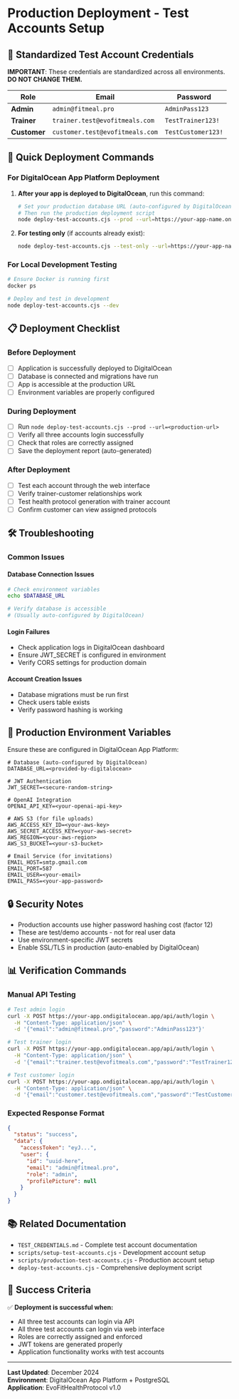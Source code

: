 # Production Deployment - Test Accounts Setup

## 🔐 Standardized Test Account Credentials

**IMPORTANT**: These credentials are standardized across all environments. **DO NOT CHANGE THEM.**

| Role | Email | Password |
|------|-------|----------|
| **Admin** | `admin@fitmeal.pro` | `AdminPass123` |
| **Trainer** | `trainer.test@evofitmeals.com` | `TestTrainer123!` |
| **Customer** | `customer.test@evofitmeals.com` | `TestCustomer123!` |

## 🚀 Quick Deployment Commands

### For DigitalOcean App Platform Deployment

1. **After your app is deployed to DigitalOcean**, run this command:
   ```bash
   # Set your production database URL (auto-configured by DigitalOcean)
   # Then run the production deployment script
   node deploy-test-accounts.cjs --prod --url=https://your-app-name.ondigitalocean.app
   ```

2. **For testing only** (if accounts already exist):
   ```bash
   node deploy-test-accounts.cjs --test-only --url=https://your-app-name.ondigitalocean.app
   ```

### For Local Development Testing

```bash
# Ensure Docker is running first
docker ps

# Deploy and test in development
node deploy-test-accounts.cjs --dev
```

## 📋 Deployment Checklist

### Before Deployment
- [ ] Application is successfully deployed to DigitalOcean
- [ ] Database is connected and migrations have run
- [ ] App is accessible at the production URL
- [ ] Environment variables are properly configured

### During Deployment
- [ ] Run `node deploy-test-accounts.cjs --prod --url=<production-url>`
- [ ] Verify all three accounts login successfully
- [ ] Check that roles are correctly assigned
- [ ] Save the deployment report (auto-generated)

### After Deployment
- [ ] Test each account through the web interface
- [ ] Verify trainer-customer relationships work
- [ ] Test health protocol generation with trainer account
- [ ] Confirm customer can view assigned protocols

## 🛠️ Troubleshooting

### Common Issues

#### Database Connection Issues
```bash
# Check environment variables
echo $DATABASE_URL

# Verify database is accessible
# (Usually auto-configured by DigitalOcean)
```

#### Login Failures
- Check application logs in DigitalOcean dashboard
- Ensure JWT_SECRET is configured in environment
- Verify CORS settings for production domain

#### Account Creation Issues
- Database migrations must be run first
- Check users table exists
- Verify password hashing is working

## 📝 Production Environment Variables

Ensure these are configured in DigitalOcean App Platform:

```env
# Database (auto-configured by DigitalOcean)
DATABASE_URL=<provided-by-digitalocean>

# JWT Authentication
JWT_SECRET=<secure-random-string>

# OpenAI Integration
OPENAI_API_KEY=<your-openai-api-key>

# AWS S3 (for file uploads)
AWS_ACCESS_KEY_ID=<your-aws-key>
AWS_SECRET_ACCESS_KEY=<your-aws-secret>
AWS_REGION=<your-aws-region>
AWS_S3_BUCKET=<your-s3-bucket>

# Email Service (for invitations)
EMAIL_HOST=smtp.gmail.com
EMAIL_PORT=587
EMAIL_USER=<your-email>
EMAIL_PASS=<your-app-password>
```

## 🔒 Security Notes

- Production accounts use higher password hashing cost (factor 12)
- These are test/demo accounts - not for real user data
- Use environment-specific JWT secrets
- Enable SSL/TLS in production (auto-enabled by DigitalOcean)

## 📊 Verification Commands

### Manual API Testing
```bash
# Test admin login
curl -X POST https://your-app.ondigitalocean.app/api/auth/login \
  -H "Content-Type: application/json" \
  -d '{"email":"admin@fitmeal.pro","password":"AdminPass123"}'

# Test trainer login
curl -X POST https://your-app.ondigitalocean.app/api/auth/login \
  -H "Content-Type: application/json" \
  -d '{"email":"trainer.test@evofitmeals.com","password":"TestTrainer123!"}'

# Test customer login
curl -X POST https://your-app.ondigitalocean.app/api/auth/login \
  -H "Content-Type: application/json" \
  -d '{"email":"customer.test@evofitmeals.com","password":"TestCustomer123!"}'
```

### Expected Response Format
```json
{
  "status": "success",
  "data": {
    "accessToken": "eyJ...",
    "user": {
      "id": "uuid-here",
      "email": "admin@fitmeal.pro",
      "role": "admin",
      "profilePicture": null
    }
  }
}
```

## 📚 Related Documentation

- `TEST_CREDENTIALS.md` - Complete test account documentation
- `scripts/setup-test-accounts.cjs` - Development account setup
- `scripts/production-test-accounts.cjs` - Production account setup
- `deploy-test-accounts.cjs` - Comprehensive deployment script

## 🎯 Success Criteria

✅ **Deployment is successful when:**
- All three test accounts can login via API
- All three test accounts can login via web interface
- Roles are correctly assigned and enforced
- JWT tokens are generated properly
- Application functionality works with test accounts

---

**Last Updated**: December 2024  
**Environment**: DigitalOcean App Platform + PostgreSQL  
**Application**: EvoFitHealthProtocol v1.0
